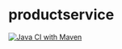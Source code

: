 # productservice
[![Java CI with Maven](https://github.com/Partha04/productservice/actions/workflows/maven.yml/badge.svg?branch=main)](https://github.com/Partha04/productservice/actions/workflows/maven.yml)
